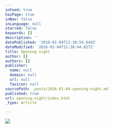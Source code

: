 ```yaml
---
inFeed: true
hasPage: true
inNav: false
inLanguage: null
starred: false
keywords: []
description: ''
datePublished: '2016-01-04T11:38:54.644Z'
dateModified: '2016-01-04T11:38:44.827Z'
title: Opening night
author: []
authors: []
publisher:
  name: null
  domain: null
  url: null
  favicon: null
sourcePath: _posts/2016-01-04-opening-night.md
published: true
url: opening-night/index.html
_type: Article

---
```

![](https://the-grid-user-content.s3-us-west-2.amazonaws.com/c7c3f1b8-5478-43a2-a3bf-ded23e001b10.jpg)